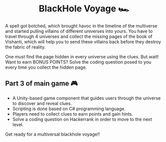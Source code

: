 <h1 style="text-align: center">BlackHole Voyage 🏎️</h1>


A spell got botched, which brought havoc in the timeline of the multiverse and started pulling villains of different universes into yours. You have to travel through 4 universes and collect the missing pages of the book of Vishanti, which will help you to send these villains back before they destroy the fabric of reality.  

One must find the page hidden in every universe using the clues. 
But wait! Want to earn BONUS POINTS? Solve the coding question posed to you every time you collect the hidden page.

<h2>Part 3 of main game 🎮</h2>

- A Unity-based game component that guides users through the universe to discover and reveal clues.
- Scripting is done based on C# programming language.
- Players need to collect clues to earn points and gain hints.
- Solve a coding question on Hackerrank in order to move to the next level.

Get ready for a multiversal blackhole voyage!!
